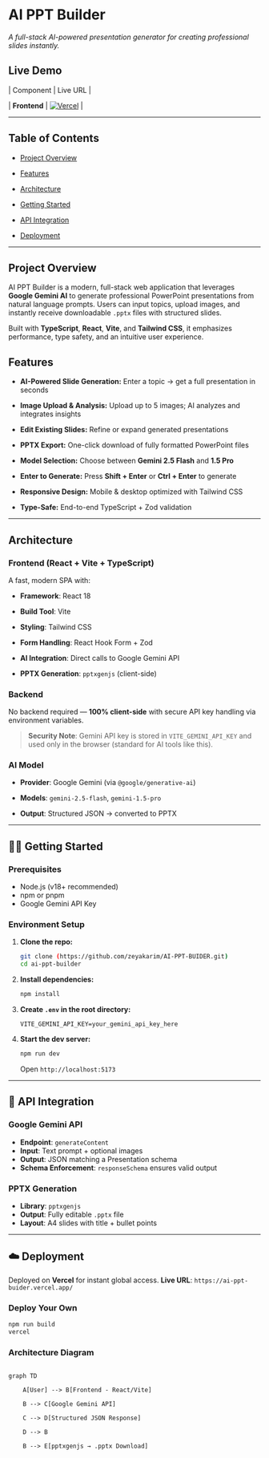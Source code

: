 # AI PPT Builder  

*A full-stack AI-powered presentation generator for creating professional slides instantly.*



## Live Demo

| Component | Live URL |

| **Frontend** | [![Vercel](https://img.shields.io/badge/Vercel-000000.svg?style=for-the-badge&logo=Vercel&logoColor=white)](https://ai-ppt-buider.vercel.app/) |



---

## Table of Contents

- [Project Overview](#-project-overview)

- [Features](#-features)

- [Architecture](#-architecture)

- [Getting Started](#-getting-started)

- [API Integration](#-api-integration)

- [Deployment](#-deployment)

---

## Project Overview

AI PPT Builder is a modern, full-stack web application that leverages **Google Gemini AI** to generate professional PowerPoint presentations from natural language prompts. Users can input topics, upload images, and instantly receive downloadable `.pptx` files with structured slides.



Built with **TypeScript**, **React**, **Vite**, and **Tailwind CSS**, it emphasizes performance, type safety, and an intuitive user experience.



## Features

- **AI-Powered Slide Generation:** Enter a topic → get a full presentation in seconds  

- **Image Upload & Analysis:** Upload up to 5 images; AI analyzes and integrates insights  

- **Edit Existing Slides:** Refine or expand generated presentations  

- **PPTX Export:** One-click download of fully formatted PowerPoint files  

- **Model Selection:** Choose between **Gemini 2.5 Flash** and **1.5 Pro**  

- **Enter to Generate:** Press **Shift + Enter** or **Ctrl + Enter** to generate  

- **Responsive Design:** Mobile & desktop optimized with Tailwind CSS  

- **Type-Safe:** End-to-end TypeScript + Zod validation  



---

## Architecture

### Frontend (React + Vite + TypeScript)

A fast, modern SPA with:

- **Framework**: React 18

- **Build Tool**: Vite

- **Styling**: Tailwind CSS

- **Form Handling**: React Hook Form + Zod

- **AI Integration**: Direct calls to Google Gemini API

- **PPTX Generation**: `pptxgenjs` (client-side)



### Backend

No backend required — **100% client-side** with secure API key handling via environment variables.



> **Security Note**: Gemini API key is stored in `VITE_GEMINI_API_KEY` and used only in the browser (standard for AI tools like this).



### AI Model

- **Provider**: Google Gemini (via `@google/generative-ai`)

- **Models**: `gemini-2.5-flash`, `gemini-1.5-pro`

- **Output**: Structured JSON → converted to PPTX





-----

## 🧑‍💻 Getting Started

### Prerequisites

  * Node.js (v18+ recommended)
  * npm or pnpm
  * Google Gemini API Key

### Environment Setup

1.  **Clone the repo:**
    ```bash
    git clone (https://github.com/zeyakarim/AI-PPT-BUIDER.git)
    cd ai-ppt-builder
    ```
2.  **Install dependencies:**
    ```bash
    npm install
    ```
3.  **Create `.env` in the root directory:**
    ```env
    VITE_GEMINI_API_KEY=your_gemini_api_key_here
    ```
4.  **Start the dev server:**
    ```bash
    npm run dev
    ```
    Open `http://localhost:5173`

-----

## 🔗 API Integration

### Google Gemini API

  * **Endpoint**: `generateContent`
  * **Input**: Text prompt + optional images
  * **Output**: JSON matching a Presentation schema
  * **Schema Enforcement**: `responseSchema` ensures valid output

### PPTX Generation

  * **Library**: `pptxgenjs`
  * **Output**: Fully editable `.pptx` file
  * **Layout**: A4 slides with title + bullet points

-----

## ☁️ Deployment

Deployed on **Vercel** for instant global access.
**Live URL**: `https://ai-ppt-buider.vercel.app/`

### Deploy Your Own

```bash
npm run build
vercel
```

### Architecture Diagram

```mermaid

graph TD

    A[User] --> B[Frontend - React/Vite]

    B --> C[Google Gemini API]

    C --> D[Structured JSON Response]

    D --> B

    B --> E[pptxgenjs → .pptx Download]
